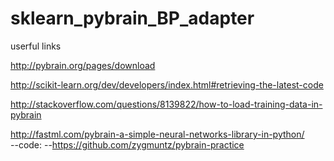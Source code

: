 # sklearn_pybrain_BP_adapter


userful links

http://pybrain.org/pages/download


http://scikit-learn.org/dev/developers/index.html#retrieving-the-latest-code


http://stackoverflow.com/questions/8139822/how-to-load-training-data-in-pybrain

http://fastml.com/pybrain-a-simple-neural-networks-library-in-python/  
--code:
--https://github.com/zygmuntz/pybrain-practice
